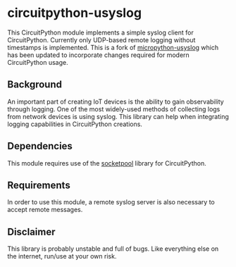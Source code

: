 # circuitpython-usyslog
This CircuitPython module implements a simple syslog client for CircuitPython. Currently only UDP-based remote logging without timestamps is implemented. This is a fork of [micropython-usyslog](https://github.com/kfricke/micropython-usyslog) which has been updated to incorporate changes required for modern CircuitPython usage.

## Background
An important part of creating IoT devices is the ability to gain observability through logging. One of the most widely-used methods of collecting logs from network devices is using syslog. This library can help when integrating logging capabilities in CircuitPython creations.

## Dependencies
This module requires use of the [socketpool](https://docs.circuitpython.org/en/latest/shared-bindings/socketpool/index.html) library for CircuitPython. 

## Requirements
In order to use this module, a remote syslog server is also necessary to accept remote messages.

## Disclaimer
This library is probably unstable and full of bugs. Like everything else on the internet, run/use at your own risk.
